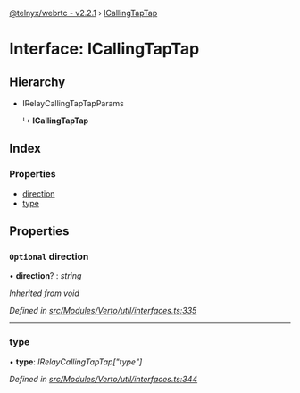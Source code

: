 [@telnyx/webrtc - v2.2.1](../README.md) › [ICallingTapTap](icallingtaptap.md)

# Interface: ICallingTapTap

## Hierarchy

* IRelayCallingTapTapParams

  ↳ **ICallingTapTap**

## Index

### Properties

* [direction](icallingtaptap.md#optional-direction)
* [type](icallingtaptap.md#type)

## Properties

### `Optional` direction

• **direction**? : *string*

*Inherited from void*

*Defined in [src/Modules/Verto/util/interfaces.ts:335](https://github.com/team-telnyx/webrtc/blob/8cdca06/packages/js/src/Modules/Verto/util/interfaces.ts#L335)*

___

###  type

• **type**: *IRelayCallingTapTap["type"]*

*Defined in [src/Modules/Verto/util/interfaces.ts:344](https://github.com/team-telnyx/webrtc/blob/8cdca06/packages/js/src/Modules/Verto/util/interfaces.ts#L344)*
